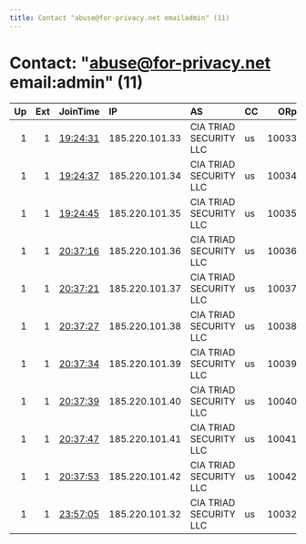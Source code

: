 ```yaml
---
title: Contact "abuse@for-privacy.net emailadmin" (11)
---
```


# Contact: "abuse@for-privacy.net email:admin" (11)

|   Up |   Ext | JoinTime                                                                                            | IP             | AS                     | CC   |   ORp |   Dirp | OS    | Version   | Nickname      |   eFamMembers |
|-----:|------:|:----------------------------------------------------------------------------------------------------|:---------------|:-----------------------|:-----|------:|-------:|:------|:----------|:--------------|--------------:|
|    1 |     1 | [19:24:31](https://metrics.torproject.org/rs.html#details/E49F3696DC13946A68DF2AAA6EDA460BC15D8F03) | 185.220.101.33 | CIA TRIAD SECURITY LLC | us   | 10033 |   1033 | Linux | 0.4.5.10  | ForPrivacyNET |            11 |
|    1 |     1 | [19:24:37](https://metrics.torproject.org/rs.html#details/BEE071E521A47C740C9F6184FEBCF78BFF5F1275) | 185.220.101.34 | CIA TRIAD SECURITY LLC | us   | 10034 |   1034 | Linux | 0.4.5.10  | ForPrivacyNET |            11 |
|    1 |     1 | [19:24:45](https://metrics.torproject.org/rs.html#details/99EBA72BA08EF99A3E0AE4DBFD2792BF2A18C465) | 185.220.101.35 | CIA TRIAD SECURITY LLC | us   | 10035 |   1035 | Linux | 0.4.5.10  | ForPrivacyNET |            11 |
|    1 |     1 | [20:37:16](https://metrics.torproject.org/rs.html#details/24FDF4754BB3775A6D54E078DCBBCA43D7B1B07E) | 185.220.101.36 | CIA TRIAD SECURITY LLC | us   | 10036 |   1036 | Linux | 0.4.5.10  | ForPrivacyNET |            11 |
|    1 |     1 | [20:37:21](https://metrics.torproject.org/rs.html#details/8748A5C2CE8BE8B6099011DABBD736DBA1FABD61) | 185.220.101.37 | CIA TRIAD SECURITY LLC | us   | 10037 |   1037 | Linux | 0.4.5.10  | ForPrivacyNET |            11 |
|    1 |     1 | [20:37:27](https://metrics.torproject.org/rs.html#details/FF5D538B72DAC854D4C8FE3A637C242F5B54649A) | 185.220.101.38 | CIA TRIAD SECURITY LLC | us   | 10038 |   1038 | Linux | 0.4.5.10  | ForPrivacyNET |            11 |
|    1 |     1 | [20:37:34](https://metrics.torproject.org/rs.html#details/7ABED1F6664D1153F1402838D3B32AF6F2CABE17) | 185.220.101.39 | CIA TRIAD SECURITY LLC | us   | 10039 |   1039 | Linux | 0.4.5.10  | ForPrivacyNET |            11 |
|    1 |     1 | [20:37:39](https://metrics.torproject.org/rs.html#details/776542D611661D6FE3839FE2D7AFB92A435C5D81) | 185.220.101.40 | CIA TRIAD SECURITY LLC | us   | 10040 |   1040 | Linux | 0.4.5.10  | ForPrivacyNET |            11 |
|    1 |     1 | [20:37:47](https://metrics.torproject.org/rs.html#details/20209021CE8B8732F8EE57D313A36FF8DC823E5E) | 185.220.101.41 | CIA TRIAD SECURITY LLC | us   | 10041 |   1041 | Linux | 0.4.5.10  | ForPrivacyNET |            11 |
|    1 |     1 | [20:37:53](https://metrics.torproject.org/rs.html#details/11A2C7E4629BC8F2AE8188CFF6421F1FBDD2A8CE) | 185.220.101.42 | CIA TRIAD SECURITY LLC | us   | 10042 |   1042 | Linux | 0.4.5.10  | ForPrivacyNET |            11 |
|    1 |     1 | [23:57:05](https://metrics.torproject.org/rs.html#details/2DF03D7B158DAE2EAF76078775451F1769506451) | 185.220.101.32 | CIA TRIAD SECURITY LLC | us   | 10032 |   1032 | Linux | 0.4.5.10  | ForPrivacyNET |            11 |
